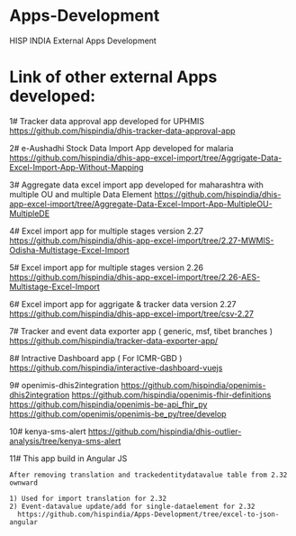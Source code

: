 # Apps-Development
HISP INDIA External Apps Development


 # Link of other external Apps developed:

 1# Tracker data approval app developed for UPHMIS
    https://github.com/hispindia/dhis-tracker-data-approval-app

 2# e-Aushadhi Stock Data Import App developed for malaria
    https://github.com/hispindia/dhis-app-excel-import/tree/Aggrigate-Data-Excel-Import-App-Without-Mapping
	
 3# Aggregate data excel import app developed for maharashtra with multiple OU and multiple Data Element
    https://github.com/hispindia/dhis-app-excel-import/tree/Aggregate-Data-Excel-Import-App-MultipleOU-MultipleDE
 
 4# Excel import app for multiple stages version 2.27
    https://github.com/hispindia/dhis-app-excel-import/tree/2.27-MWMIS-Odisha-Multistage-Excel-Import 
	
 5# Excel import app for multiple stages version 2.26
    https://github.com/hispindia/dhis-app-excel-import/tree/2.26-AES-Multistage-Excel-Import
	
 6# Excel import app for aggrigate & tracker data version 2.27
    https://github.com/hispindia/dhis-app-excel-import/tree/csv-2.27
    
 7# Tracker and event data exporter app ( generic, msf, tibet branches )  
    https://github.com/hispindia/tracker-data-exporter-app/
	
 8# Intractive Dashboard app ( For ICMR-GBD )  
    https://github.com/hispindia/interactive-dashboard-vuejs
	
 9# openimis-dhis2integration
    https://github.com/hispindia/openimis-dhis2integration
	https://github.com/hispindia/openimis-fhir-definitions
	https://github.com/hispindia/openimis-be-api_fhir_py
	https://github.com/openimis/openimis-be_py/tree/develop

 10# kenya-sms-alert 
    https://github.com/hispindia/dhis-outlier-analysis/tree/kenya-sms-alert	

 11# This app build in Angular JS
 
	After removing translation and trackedentitydatavalue table from 2.32 ownward

    1) Used for import translation for 2.32
    2) Event-datavalue update/add for single-dataelement for 2.32
      https://github.com/hispindia/Apps-Development/tree/excel-to-json-angular
